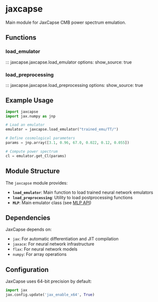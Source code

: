 # jaxcapse

Main module for JaxCapse CMB power spectrum emulation.

## Functions

### load_emulator

::: jaxcapse.jaxcapse.load_emulator
    options:
      show_source: true
      
### load_preprocessing

::: jaxcapse.jaxcapse.load_preprocessing
    options:
      show_source: true

## Example Usage

```python
import jaxcapse
import jax.numpy as jnp

# Load an emulator
emulator = jaxcapse.load_emulator("trained_emu/TT/")

# Define cosmological parameters
params = jnp.array([3.1, 0.96, 67.0, 0.022, 0.12, 0.055])

# Compute power spectrum
cl = emulator.get_Cl(params)
```

## Module Structure

The `jaxcapse` module provides:

- **`load_emulator`**: Main function to load trained neural network emulators
- **`load_preprocessing`**: Utility to load postprocessing functions
- **`MLP`**: Main emulator class (see [MLP API](mlp.md))

## Dependencies

JaxCapse depends on:

- `jax`: For automatic differentiation and JIT compilation
- `jaxace`: For neural network infrastructure
- `flax`: For neural network models
- `numpy`: For array operations

## Configuration

JaxCapse uses 64-bit precision by default:

```python
import jax
jax.config.update('jax_enable_x64', True)
```